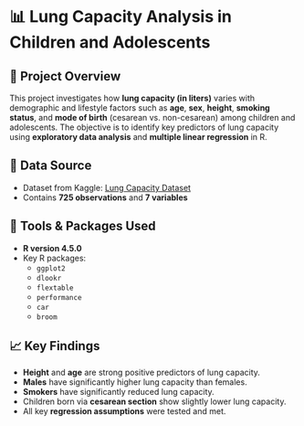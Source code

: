 # 📊 Lung Capacity Analysis in Children and Adolescents

## 📝 Project Overview
This project investigates how **lung capacity (in liters)** varies with demographic and lifestyle factors such as **age**, **sex**, **height**, **smoking status**, and **mode of birth** (cesarean vs. non-cesarean) among children and adolescents. The objective is to identify key predictors of lung capacity using **exploratory data analysis** and **multiple linear regression** in R.

## 📁 Data Source
- Dataset from Kaggle: [Lung Capacity Dataset](https://www.kaggle.com/code/milindmaurya/lung-capacity-dataset)
- Contains **725 observations** and **7 variables**

## 🧰 Tools & Packages Used
- **R version 4.5.0**
- Key R packages:
  - `ggplot2`
  - `dlookr`
  - `flextable`
  - `performance`
  - `car`
  - `broom`

## 📈 Key Findings
- **Height** and **age** are strong positive predictors of lung capacity.
- **Males** have significantly higher lung capacity than females.
- **Smokers** have significantly reduced lung capacity.
- Children born via **cesarean section** show slightly lower lung capacity.
- All key **regression assumptions** were tested and met.

